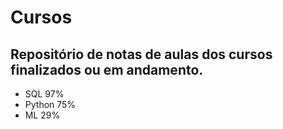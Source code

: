 # Cursos
## Repositório de notas de aulas dos cursos finalizados ou em andamento.

- SQL 97%
- Python 75%
- ML 29%
